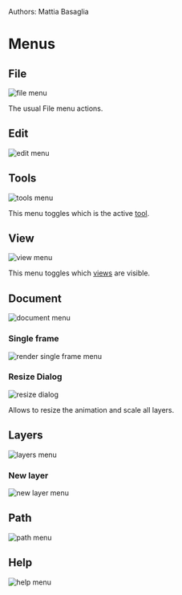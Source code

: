 Authors: Mattia Basaglia

# Menus

## File

![file menu](/img/screenshots/menus/file.png)

The usual File menu actions.

## Edit

![edit menu](/img/screenshots/menus/edit.png)

## Tools

![tools menu](/img/screenshots/menus/tools.png)

This menu toggles which is the active [tool](tools.md).

## View

![view menu](/img/screenshots/menus/view.png)

This menu toggles which [views](docks.md) are visible.


## Document

![document menu](/img/screenshots/menus/document.png)

### Single frame

![render single frame menu](/img/screenshots/menus/render_single_frame.png)

### Resize Dialog

![resize dialog](/img/screenshots/dialogs/resize.png)

Allows to resize the animation and scale all layers.


## Layers

![layers menu](/img/screenshots/menus/layers.png)

### New layer

![new layer menu](/img/screenshots/menus/new_layer.png)

## Path

![path menu](/img/screenshots/menus/path.png)

## Help

![help menu](/img/screenshots/menus/help.png)
